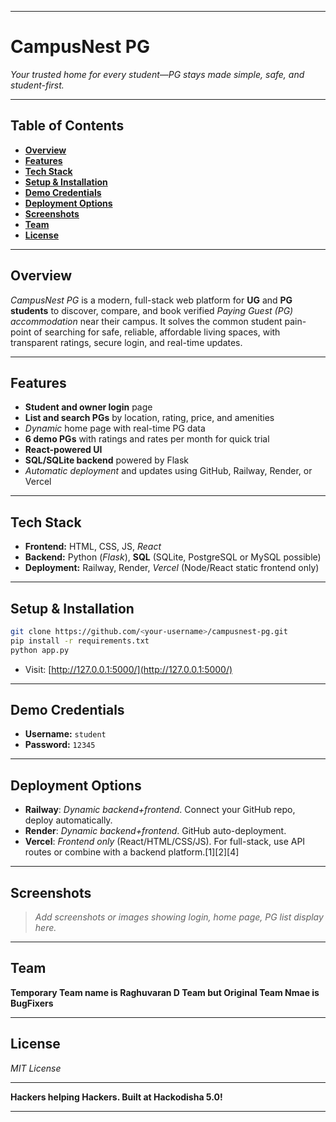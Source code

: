 ***

# **CampusNest PG**

*Your trusted home for every student—PG stays made simple, safe, and student-first.*

***

## **Table of Contents**

- [**Overview**](#overview)
- [**Features**](#features)
- [**Tech Stack**](#tech-stack)
- [**Setup & Installation**](#setup--installation)
- [**Demo Credentials**](#demo-credentials)
- [**Deployment Options**](#deployment-options)
- [**Screenshots**](#screenshots)
- [**Team**](#team)
- [**License**](#license)

***

## **Overview**

*CampusNest PG* is a modern, full-stack web platform for **UG** and **PG students** to discover, compare, and book verified *Paying Guest (PG) accommodation* near their campus. It solves the common student pain-point of searching for safe, reliable, affordable living spaces, with transparent ratings, secure login, and real-time updates.

***

## **Features**

- **Student and owner login** page
- **List and search PGs** by location, rating, price, and amenities
- *Dynamic* home page with real-time PG data
- **6 demo PGs** with ratings and rates per month for quick trial
- **React-powered UI**
- **SQL/SQLite backend** powered by Flask
- *Automatic deployment* and updates using GitHub, Railway, Render, or Vercel

***

## **Tech Stack**

- **Frontend:** HTML, CSS, JS, *React*
- **Backend:** Python (*Flask*), **SQL** (SQLite, PostgreSQL or MySQL possible)
- **Deployment:** Railway, Render, *Vercel* (Node/React static frontend only)

***

## **Setup & Installation**

```bash
git clone https://github.com/<your-username>/campusnest-pg.git
pip install -r requirements.txt
python app.py
```
- Visit: [http://127.0.0.1:5000/](http://127.0.0.1:5000/)

***

## **Demo Credentials**

- **Username:** `student`
- **Password:** `12345`

***

## **Deployment Options**

- **Railway**: *Dynamic backend+frontend*. Connect your GitHub repo, deploy automatically.
- **Render**: *Dynamic backend+frontend*. GitHub auto-deployment.
- **Vercel**: *Frontend only* (React/HTML/CSS/JS). For full-stack, use API routes or combine with a backend platform.[1][2][4]

***

## **Screenshots**

> _Add screenshots or images showing login, home page, PG list display here._

***

## **Team**

**Temporary Team name is Raghuvaran D Team but Original Team Nmae is BugFixers**

***

## **License**

*MIT License*

***

**Hackers helping Hackers. Built at Hackodisha 5.0!**

***

